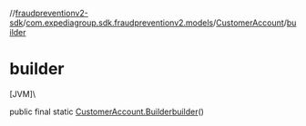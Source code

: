 //[fraudpreventionv2-sdk](../../../index.md)/[com.expediagroup.sdk.fraudpreventionv2.models](../index.md)/[CustomerAccount](index.md)/[builder](builder.md)

# builder

[JVM]\

public final static [CustomerAccount.Builder](-builder/index.md)[builder](builder.md)()
